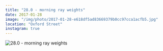 ```yaml
---
title: "28.0 - morning ray weights"
date: 2017-01-28
image: "/img/photo/2017-01-28-e618df5ad83669379b0cc97cca1acfb5.jpg"
location: "Oxford Street"
instagram: true
---
```


![28.0 - morning ray weights](/img/photo/2017-01-28-e618df5ad83669379b0cc97cca1acfb5.jpg)

